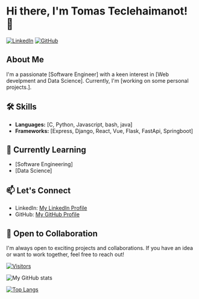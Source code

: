 # Hi there, I'm Tomas Teclehaimanot! 👋

[![LinkedIn](https://img.shields.io/badge/LinkedIn-Connect-blue)](https://www.linkedin.com/in/tomas-teclehaimanot)
[![GitHub](https://img.shields.io/badge/GitHub-Follow-brightgreen)](https://github.com/Sufi-to)

## About Me

I'm a passionate [Software Engineer] with a keen interest in [Web develpment and Data Science]. Currently, I'm [working on some personal projects.].


## 🛠️ Skills

- **Languages:** [C, Python, Javascript, bash, java]
- **Frameworks:** [Express, Django, React, Vue, Flask, FastApi, Springboot]


## 🌱 Currently Learning

- [Software Engineering]
- [Data Science]

## 📫 Let's Connect

- LinkedIn: [My LinkedIn Profile](https://www.linkedin.com/in/tomas-teclehaimanot)
- GitHub: [My GitHub Profile](https://github.com/Sufi-to)

## 🤝 Open to Collaboration

I'm always open to exciting projects and collaborations. If you have an idea or want to work together, feel free to reach out!

[![Visitors](https://visitor-badge.glitch.me/badge?page_id=Sufi-to.Sufi-to)](https://github.com/Sufi-to)

![My GitHub stats](https://github-readme-stats.vercel.app/api?username=Sufi-to&show_icons=true&theme=radical)

[![Top Langs](https://github-readme-stats.vercel.app/api/top-langs/?username=Sufi-to&layout=donut-vertical)](https://github.com/Sufi-to/github-readme-stats)

